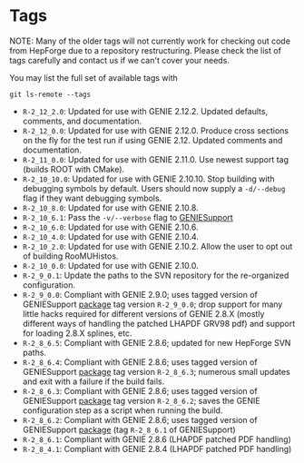 # Tags

NOTE: Many of the older tags will not currently work for checking out code
from HepForge due to a repository restructuring. Please check the list of 
tags carefully and contact us if we can't cover your needs.

You may list the full set of available tags with

    git ls-remote --tags

* `R-2_12_2.0`: Updated for use with GENIE 2.12.2. Updated defaults,
comments, and documentation.
* `R-2_12_0.0`: Updated for use with GENIE 2.12.0. Produce cross
sections on the fly for the test run if using GENIE 2.12.  Updated
comments and documentation.
* `R-2_11_0.0`: Updated for use with GENIE 2.11.0. Use newest support
tag (builds ROOT with CMake).
* `R-2_10_10.0`: Updated for use with GENIE 2.10.10. Stop building with
debugging symbols by default. Users should now supply a `-d/--debug` flag
if they want debugging symbols.
* `R-2_10_8.0`: Updated for use with GENIE 2.10.8.
* `R-2_10_6.1`: Pass the `-v/--verbose` flag to 
[GENIESupport](https://github.com/GENIEMC/GENIESupport)
* `R-2_10_6.0`: Updated for use with GENIE 2.10.6.
* `R-2_10_4.0`: Updated for use with GENIE 2.10.4.
* `R-2_10_2.0`: Updated for use with GENIE 2.10.2. Allow the user to opt
out of building RooMUHistos.
* `R-2_10_0.0`: Updated for use with GENIE 2.10.0.
* `R-2_9_0.1`: Update the paths to the SVN repository for the re-organized
configuration.
* `R-2_9_0.0`: Compliant with GENIE 2.9.0; uses tagged version of GENIESupport
[package](https://github.com/GENIEMC/GENIESupport) tag version `R-2_9_0.0`;
drop support for many little hacks required for different versions of GENIE
2.8.X (mostly different ways of handling the patched LHAPDF GRV98 pdf) and
support for loading 2.8.X splines, etc.
* `R-2_8_6.5`: Compliant with GENIE 2.8.6; updated for new HepForge SVN
paths.
* `R-2_8_6.4`: Compliant with GENIE 2.8.6; uses tagged version of GENIESupport
[package](https://github.com/GENIEMC/GENIESupport) tag version `R-2_8_6.3`;
numerous small updates and exit with a failure if the build fails. 
* `R-2_8_6.3`: Compliant with GENIE 2.8.6; uses tagged version of GENIESupport
[package](https://github.com/GENIEMC/GENIESupport) tag version `R-2_8_6.2`;
saves the GENIE configuration step as a script when running the build.
* `R-2_8_6.2`: Compliant with GENIE 2.8.6; uses tagged version of GENIESupport
[package](https://github.com/GENIEMC/GENIESupport) (tag `R-2_8_6.1` of
GENIESupport)
* `R-2_8_6.1`: Compliant with GENIE 2.8.6 (LHAPDF patched PDF handling)
* `R-2_8_4.1`: Compliant with GENIE 2.8.4 (LHAPDF patched PDF handling)
